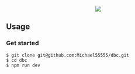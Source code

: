 <p align="center"><img src="https://i.imgur.com/X7dSE68.png"></p>

## Usage

### Get started

```
$ git clone git@github.com:Michael55555/dbc.git
$ cd dbc
$ npm run dev
```
